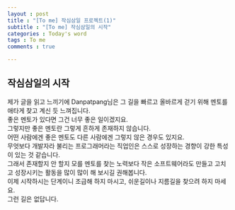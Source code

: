 ```yaml
---
layout : post
title : "[To me] 작심삼일 프로젝트(1)"
subtitle : "[To me] 작심삼일의 시작"
categories : Today's word
tags : To me
comments : true

---
```


## 작심삼일의 시작

제가 글을 읽고 느끼기에 Danpatpang님은 그 길을 빠르고 올바르게 걷기 위해 멘토를 애타게 찾고 계신 듯 느껴집니다.  
좋은 멘토가 있다면 그건 너무 좋은 일이겠지요.  
그렇지만 좋은 멘토란 그렇게 흔하게 존재하지 않습니다.  
어떤 사람에겐 좋은 멘토도 다른 사람에겐 그렇지 않은 경우도 있지요.  
무엇보다 개발자라 불리는 프로그래머라는 직업인은 스스로 성장하는 경향이 강한 특성이 있는 것 같습니다.  
그래서 존재할지 안 할지 모를 멘토를 찾는 노력보다 작은 소프트웨어라도 만들고 고치고 성장시키는 활동을 많이 많이 해 보시길 권해봅니다.  
이제 시작하시는 단계이니 조급해 하지 마시고, 쉬운길이나 지름길을 찾으려 하지 마세요.  
그런 길은 없답니다.  

